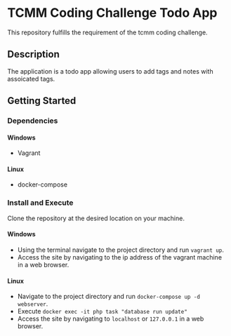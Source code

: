 
# TCMM Coding Challenge Todo App

This repository fulfills the requirement of the tcmm coding challenge.

## Description

The application is a todo app allowing users to add tags and notes with assoicated tags.

## Getting Started

### Dependencies

#### Windows
* Vagrant

#### Linux
* docker-compose

### Install and Execute

Clone the repository at the desired location on your machine.

#### Windows
* Using the terminal navigate to the project directory and run `vagrant up`.
* Access the site by navigating to the ip address of the vagrant machine in a web browser.

#### Linux
* Navigate to the project directory and run `docker-compose up -d webserver`.
* Execute `docker exec -it php task "database run update"`
* Access the site by navigating to `localhost` or `127.0.0.1` in a web browser.
